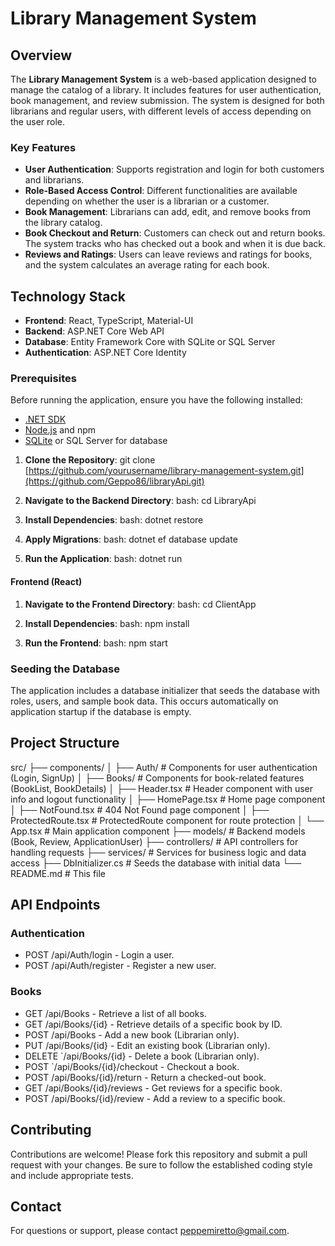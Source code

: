 # Library Management System

## Overview

The **Library Management System** is a web-based application designed to manage the catalog of a library. It includes features for user authentication, book management, and review submission. The system is designed for both librarians and regular users, with different levels of access depending on the user role.

### Key Features

- **User Authentication**: Supports registration and login for both customers and librarians.
- **Role-Based Access Control**: Different functionalities are available depending on whether the user is a librarian or a customer.
- **Book Management**: Librarians can add, edit, and remove books from the library catalog.
- **Book Checkout and Return**: Customers can check out and return books. The system tracks who has checked out a book and when it is due back.
- **Reviews and Ratings**: Users can leave reviews and ratings for books, and the system calculates an average rating for each book.

## Technology Stack

- **Frontend**: React, TypeScript, Material-UI
- **Backend**: ASP.NET Core Web API
- **Database**: Entity Framework Core with SQLite  or SQL Server
- **Authentication**: ASP.NET Core Identity

### Prerequisites

Before running the application, ensure you have the following installed:

- [.NET SDK](https://dotnet.microsoft.com/download)
- [Node.js](https://nodejs.org/) and npm
- [SQLite](https://www.sqlite.org/) or SQL Server for database


1. **Clone the Repository**:
   git clone [https://github.com/yourusername/library-management-system.git](https://github.com/Geppo86/libraryApi.git)


2. **Navigate to the Backend Directory**:
 bash:  cd LibraryApi


3. **Install Dependencies**:
bash:   dotnet restore


4. **Apply Migrations**:
bash:   dotnet ef database update


5. **Run the Application**:
bash:   dotnet run


#### Frontend (React)

1. **Navigate to the Frontend Directory**:
bash:   cd ClientApp

2. **Install Dependencies**:
bash:   npm install


3. **Run the Frontend**:
bash:   npm start

### Seeding the Database

The application includes a database initializer that seeds the database with roles, users, and sample book data. This occurs automatically on application startup if the database is empty.

## Project Structure
src/
├── components/
│   ├── Auth/               # Components for user authentication (Login, SignUp)
│   ├── Books/              # Components for book-related features (BookList, BookDetails)
│   ├── Header.tsx          # Header component with user info and logout functionality
│   ├── HomePage.tsx        # Home page component
│   ├── NotFound.tsx        # 404 Not Found page component
│   ├── ProtectedRoute.tsx  # ProtectedRoute component for route protection
│   └── App.tsx             # Main application component
├── models/                 # Backend models (Book, Review, ApplicationUser)
├── controllers/            # API controllers for handling requests
├── services/               # Services for business logic and data access
├── DbInitializer.cs        # Seeds the database with initial data
└── README.md               # This file


## API Endpoints

### Authentication

- POST /api/Auth/login - Login a user.
- POST /api/Auth/register - Register a new user.

### Books

- GET /api/Books - Retrieve a list of all books.
- GET /api/Books/{id} - Retrieve details of a specific book by ID.
- POST /api/Books - Add a new book (Librarian only).
- PUT /api/Books/{id} - Edit an existing book (Librarian only).
- DELETE `/api/Books/{id} - Delete a book (Librarian only).
- POST `/api/Books/{id}/checkout - Checkout a book.
- POST /api/Books/{id}/return - Return a checked-out book.
- GET /api/Books/{id}/reviews - Get reviews for a specific book.
- POST /api/Books/{id}/review - Add a review to a specific book.

## Contributing

Contributions are welcome! Please fork this repository and submit a pull request with your changes. Be sure to follow the established coding style and include appropriate tests.

## Contact

For questions or support, please contact peppemiretto@gmail.com.

